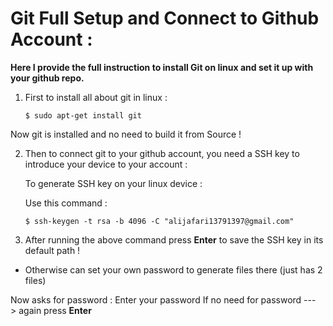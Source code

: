# Git Full Setup and Connect to Github Account : 
**Here I provide the full instruction to install Git on linux and set it up with your github repo.**

1) First to install all about git in linux :

	`$ sudo apt-get install git`

Now git is installed and no need to build it from Source !

2) Then to connect git to your github account, 
you need a SSH key to introduce your device to your account : 

	To generate SSH key on your linux device : 

	Use this command : 

	`$ ssh-keygen -t rsa -b 4096 -C "alijafari13791397@gmail.com"`

3) After running the above command press **Enter** to save the SSH key in its default path !

- Otherwise can set your own password to generate files there (just has 2 files)

Now asks for password : Enter your password
If no need for password ---> again press **Enter**


